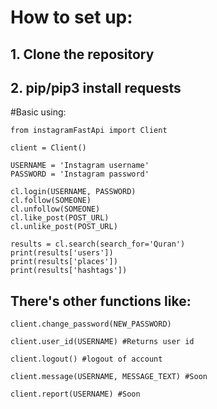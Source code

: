 # How to set up:

## 1. Clone the repository
## 2. pip/pip3 install requests

#Basic using:

```
from instagramFastApi import Client

client = Client()

USERNAME = 'Instagram username'
PASSWORD = 'Instagram password'

cl.login(USERNAME, PASSWORD)
cl.follow(SOMEONE)
cl.unfollow(SOMEONE)
cl.like_post(POST_URL)
cl.unlike_post(POST_URL)

results = cl.search(search_for='Quran')
print(results['users'])
print(results['places'])
print(results['hashtags'])
```

## There's other functions like:

```
client.change_password(NEW_PASSWORD)

client.user_id(USERNAME) #Returns user id

client.logout() #logout of account

client.message(USERNAME, MESSAGE_TEXT) #Soon

client.report(USERNAME) #Soon
```
